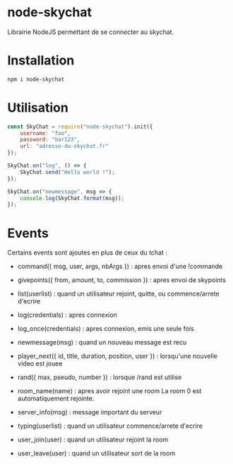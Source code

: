 # node-skychat

Librairie NodeJS permettant de se connecter au skychat.

# Installation

```sh
npm i node-skychat
```

# Utilisation

```js
const SkyChat = require("node-skychat").init({
	username: "foo",
	password: "bar123",
	url: "adresse-du-skychat.fr"
});

SkyChat.on("log", () => {
	SkyChat.send("Hello world !");
});

SkyChat.on("newmessage", msg => {
	console.log(SkyChat.format(msg));
});
```

# Events

Certains events sont ajoutes en plus de ceux du tchat :

-   command({ msg, user, args, nbArgs }) : apres envoi d'une !commande

-   givepoints({ from, amount, to, commission }) : apres envoi de skypoints

-   list(userlist) : quand un utilisateur rejoint, quitte, ou commence/arrete d'ecrire

-   log(credentials) : apres connexion

-   log_once(credentials) : apres connexion, emis une seule fois

-   newmessage(msg) : quand un nouveau message est recu

-   player_next({ id, title, duration, position, user }) : lorsqu'une nouvelle video est jouee

-   rand({ max, pseudo, number }) : lorsque /rand est utilise

-   room_name(name) : apres avoir rejoint une room
    La room 0 est automatiquement rejointe.

-   server_info(msg) : message important du serveur

-   typing(userlist) : quand un utilisateur commence/arrete d'ecrire

-   user_join(user) : quand un utilisateur rejoint la room

-   user_leave(user) : quand un utilisateur sort de la room
